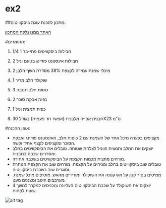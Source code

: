 # ex2

##מתכון להכנת עוגת ביסקוויטים:

[האתר ממנו נלקח המתכון](http://www.chef-lavan.co.il/item/136)

#החומרים:

1. 1/4 1 חבילות ביסקוויטים פתי-בר
 
2. 2 חבילות אינסטנט פודינג בטעם וניל
 
3. 2 מיכלי שמנת עמידה לקצפת 38% מסדרת השף הלבן
 
4. 1 שוקולד חלב מריר
 
5. 3 כוסות חלב תנובה
 
6. 2 כפות אבקת סוכר
 
7. 1 כפית תמצית וניל
 
8. תבנית אפייה מלבנית (אפשר חד פעמית) בגודל 30X23 ס"מ.

#אופן ההכנה:

- מקציפים בקערה מיכל אחד של השמנת עם 2 כוסות חלב, האינסטנט 
פודינג ואבקת הסוכר ומקציפים לקצף אחיד וקשה. 
- יוצקים את החלב ותמצית הווניל לצלחת שטוחה. טובלים את 
הביסקוויטים בחלב ומסדרים שכבה בתבנית. 
- מורחים מחצית מכמות הקצפת על הביסקוויטים בשכבה אחידה. 
- טובלים שוב ביסקוויטים בחלב ומניחים על הקצפת. מורחים שוב את 
הקצפת הנותרת וסוגרים שוב בשכבת ביסקוויטים. 
- ממיסים בסיר קטן על אש קטנה את השוקולד ומורידים מהאש. 
מוסיפים מיכל שמנת, מערבבים היטב ומצננים מעט. 
- יוצקים את השוקולד על שכבת הביסקוויטים העליונה ומכניסים למקרר למשך 4 שעות לפחות. 

![alt tag](/pic/cake.jpg)

 
